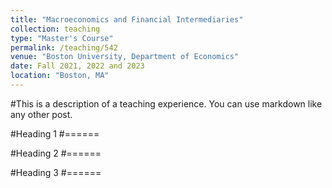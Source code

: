 ```yaml
---
title: "Macroeconomics and Financial Intermediaries"
collection: teaching
type: "Master's Course"
permalink: /teaching/542
venue: "Boston University, Department of Economics"
date: Fall 2021, 2022 and 2023
location: "Boston, MA"
---
```


#This is a description of a teaching experience. You can use markdown like any other post.

#Heading 1
#======

#Heading 2
#======

#Heading 3
#======
